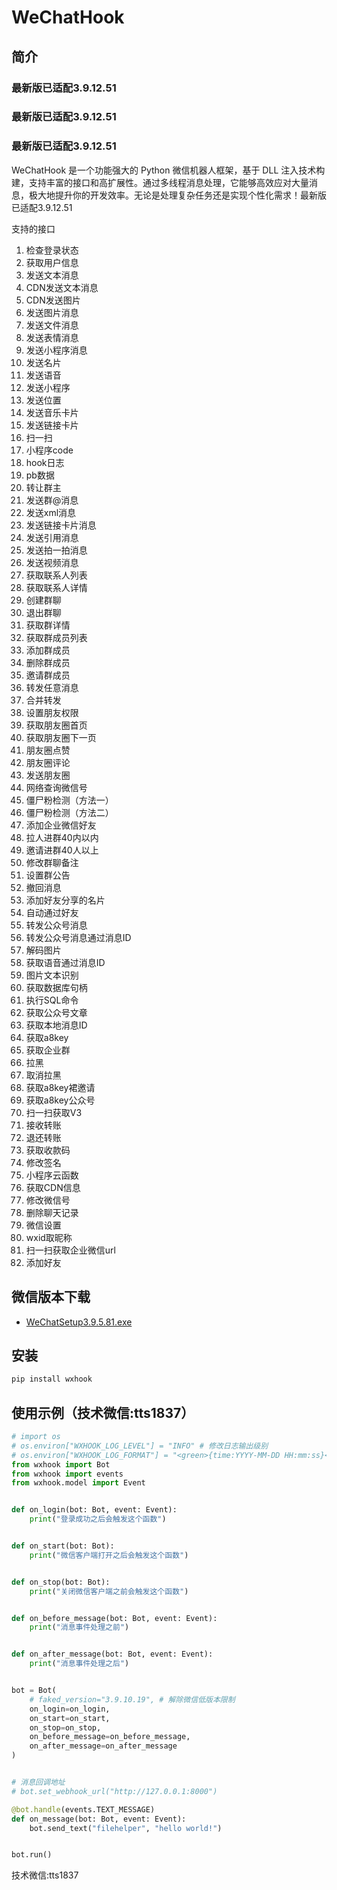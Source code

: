# WeChatHook

## 简介

### 最新版已适配3.9.12.51
### 最新版已适配3.9.12.51
### 最新版已适配3.9.12.51
WeChatHook 是一个功能强大的 Python 微信机器人框架，基于 DLL 注入技术构建，支持丰富的接口和高扩展性。通过多线程消息处理，它能够高效应对大量消息，极大地提升你的开发效率。无论是处理复杂任务还是实现个性化需求！最新版已适配3.9.12.51

支持的接口
1. 检查登录状态
2. 获取用户信息
3. 发送文本消息
4. CDN发送文本消息
5. CDN发送图片
6. 发送图片消息
7. 发送文件消息
8. 发送表情消息
9. 发送小程序消息
10. 发送名片
11. 发送语音
12. 发送小程序
13. 发送位置
14. 发送音乐卡片
15. 发送链接卡片
16. 扫一扫
17. 小程序code
18. hook日志
19. pb数据
20. 转让群主
21. 发送群@消息
22. 发送xml消息
23. 发送链接卡片消息
24. 发送引用消息
25. 发送拍一拍消息
26. 发送视频消息
27. 获取联系人列表
28. 获取联系人详情
29. 创建群聊
30. 退出群聊
31. 获取群详情
32. 获取群成员列表
33. 添加群成员
34. 删除群成员
35. 邀请群成员
36. 转发任意消息
37. 合并转发
38. 设置朋友权限
39. 获取朋友圈首页
40. 获取朋友圈下一页
41. 朋友圈点赞
42. 朋友圈评论
43. 发送朋友圈
44. 网络查询微信号
45. 僵尸粉检测（方法一）
46. 僵尸粉检测（方法二）
47. 添加企业微信好友
48. 拉人进群40内以内
49. 邀请进群40人以上
50. 修改群聊备注
51. 设置群公告
52. 撤回消息
53. 添加好友分享的名片
54. 自动通过好友
55. 转发公众号消息
56. 转发公众号消息通过消息ID
57. 解码图片
58. 获取语音通过消息ID
59. 图片文本识别
60. 获取数据库句柄
61. 执行SQL命令
62. 获取公众号文章
63. 获取本地消息ID
64. 获取a8key
65. 获取企业群
66. 拉黑
67. 取消拉黑
68. 获取a8key裙邀请
69. 获取a8key公众号
70. 扫一扫获取V3
71. 接收转账
72. 退还转账
73. 获取收款码
74. 修改签名
75. 小程序云函数
76. 获取CDN信息
77. 修改微信号
78. 删除聊天记录
79. 微信设置
80. wxid取昵称
81. 扫一扫获取企业微信url
82. 添加好友

## 微信版本下载
- [WeChatSetup3.9.5.81.exe](http://oss.zuoyu.top/WeChatSetup-3.9.5.81.exe)

## 安装

```bash
pip install wxhook
```

## 使用示例（技术微信:tts1837）

```python
# import os
# os.environ["WXHOOK_LOG_LEVEL"] = "INFO" # 修改日志输出级别
# os.environ["WXHOOK_LOG_FORMAT"] = "<green>{time:YYYY-MM-DD HH:mm:ss}</green> | <level>{message}</level>" # 修改日志输出格式
from wxhook import Bot
from wxhook import events
from wxhook.model import Event


def on_login(bot: Bot, event: Event):
    print("登录成功之后会触发这个函数")


def on_start(bot: Bot):
    print("微信客户端打开之后会触发这个函数")


def on_stop(bot: Bot):
    print("关闭微信客户端之前会触发这个函数")


def on_before_message(bot: Bot, event: Event):
    print("消息事件处理之前")


def on_after_message(bot: Bot, event: Event):
    print("消息事件处理之后")


bot = Bot(
    # faked_version="3.9.10.19", # 解除微信低版本限制
    on_login=on_login,
    on_start=on_start,
    on_stop=on_stop,
    on_before_message=on_before_message,
    on_after_message=on_after_message
)


# 消息回调地址
# bot.set_webhook_url("http://127.0.0.1:8000")

@bot.handle(events.TEXT_MESSAGE)
def on_message(bot: Bot, event: Event):
    bot.send_text("filehelper", "hello world!")


bot.run()
```
技术微信:tts1837
